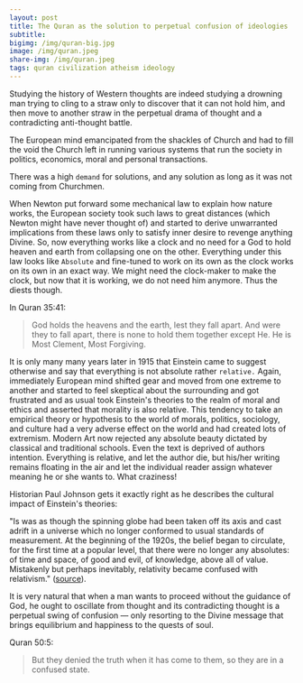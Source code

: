 ```yaml
---
layout: post
title: The Quran as the solution to perpetual confusion of ideologies 
subtitle: 
bigimg: /img/quran-big.jpg
image: /img/quran.jpeg
share-img: /img/quran.jpeg
tags: quran civilization atheism ideology
---
```

Studying the history of Western thoughts are indeed studying a drowning man trying to cling to a straw only to discover that it can not hold him, and then move to another straw in the perpetual drama of thought and a contradicting anti-thought battle. 

The European mind emancipated from the shackles of Church and had to fill the void the Church left in running various systems that run the society in politics, economics, moral and personal transactions. 

There was a high `demand` for solutions, and any solution as long as it was not coming from Churchmen. 

When Newton put forward some mechanical law to explain how nature works, the European society took such laws to great distances (which Newton might have never thought of) and started to derive unwarranted implications from these laws only to satisfy inner desire to revenge anything Divine. So, now everything works like a clock and no need for a God to hold heaven and earth from collapsing one on the other. Everything under this law looks like `Absolute` and fine-tuned to work on its own as the clock works on its own in an exact way. We might need the clock-maker to make the clock, but now that it is working, we do not need him anymore. Thus the diests though. 

In Quran 35:41:

> God holds the heavens and the earth, lest they fall apart. And were they to fall apart, there is none to hold them together except He. He is Most Clement, Most Forgiving.

It is only many many years later in 1915 that Einstein came to suggest otherwise and say that everything is not absolute rather `relative.` Again, immediately European mind shifted gear and moved from one extreme to another and started to feel skeptical about the surrounding and got frustrated and as usual took Einstein's theories to the realm of moral and ethics and asserted that morality is also relative. This tendency to take an empirical theory or hypothesis to the world of morals, politics, sociology, and culture had a very adverse effect on the world and had created lots of extremism. Modern Art now rejected any absolute beauty dictated by classical and traditional schools. Even the text is deprived of authors intention. Everything is relative, and let the author die, but his/her writing remains floating in the air and let the individual reader assign whatever meaning he or she wants to. What craziness! 

Historian Paul Johnson gets it exactly right as he describes the cultural impact of Einstein's theories:

"Is was as though the spinning globe had been taken off its axis and cast adrift in a universe which no longer conformed to usual standards of measurement. At the beginning of the 1920s, the belief began to circulate, for the first time at a popular level, that there were no longer any absolutes: of time and space, of good and evil, of knowledge, above all of value. Mistakenly but perhaps inevitably, relativity became confused with relativism." ([source](https://albertmohler.com/2015/12/07/relativity-moral-relativism-and-the-modern-age)). 

It is very natural that when a man wants to proceed without the guidance of God, he ought to oscillate from thought and its contradicting thought is a perpetual swing of confusion — only resorting to the Divine message that brings equilibrium and happiness to the quests of soul. 

Quran 50:5:

> But they denied the truth when it has come to them, so they are in a confused state.